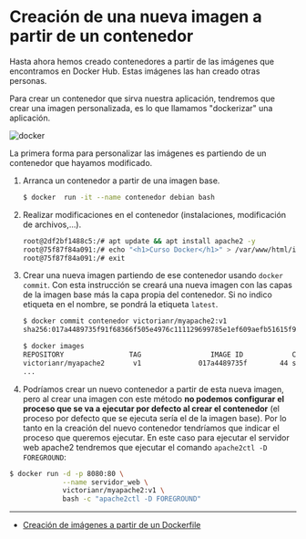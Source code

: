 # Creación de una nueva imagen a partir de un contenedor

Hasta ahora hemos creado contenedores a partir de las imágenes que encontramos en Docker Hub. Estas imágenes las han creado otras personas.

Para crear un contenedor que sirva nuestra aplicación, tendremos que crear una imagen personalizada, es lo que llamamos "dockerizar" una aplicación.

![docker](img/build.png)

La primera forma para personalizar las imágenes es partiendo de un contenedor que hayamos modificado. 

1. Arranca un contenedor a partir de una imagen base.

    ```bash
    $ docker  run -it --name contenedor debian bash
    ```

2. Realizar modificaciones en el contenedor (instalaciones, modificación de archivos,...).

    ```bash
    root@2df2bf1488c5:/# apt update && apt install apache2 -y
    root@75f87f84a091:/# echo "<h1>Curso Docker</h1>" > /var/www/html/index.html
    root@75f87f84a091:/# exit
    ```

3. Crear una nueva imagen partiendo de ese contenedor usando `docker commit`. Con esta instrucción se creará una nueva imagen con las capas de la imagen base más la capa propia del contenedor. Si no indico etiqueta en el nombre, se pondrá la etiqueta `latest`.

    ```bash
    $ docker commit contenedor victorianr/myapache2:v1
    sha256:017a4489735f91f68366f505e4976c111129699785e1ef609aefb51615f98fc4

    $ docker images
    REPOSITORY                TAG                 IMAGE ID            CREATED             SIZE
    victorianr/myapache2       v1              017a4489735f        44 seconds ago      243MB
    ...
    ```

4. Podríamos crear un nuevo contenedor a partir de esta nueva imagen, pero al crear una imagen con este método **no podemos configurar el proceso que se va a ejecutar por defecto al crear el contenedor** (el proceso por defecto que se ejecuta sería el de la imagen base). Por lo tanto en la creación del nuevo contenedor tendríamos que indicar el proceso que queremos ejecutar. En este caso para ejecutar el servidor web apache2 tendremos que ejecutar el comando `apache2ctl -D FOREGROUND`:

```bash
$ docker run -d -p 8080:80 \
             --name servidor_web \
             victorianr/myapache2:v1 \
             bash -c "apache2ctl -D FOREGROUND"
```

---

* [Creación de imágenes a partir de un Dockerfile](dockerfile.md)
